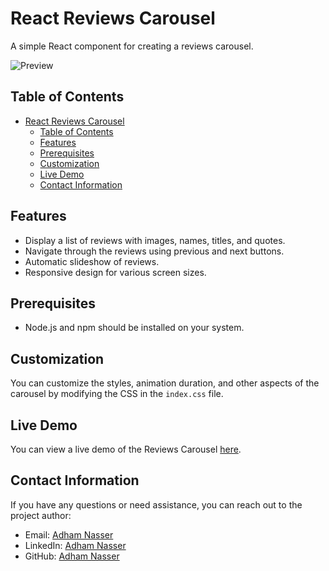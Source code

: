# React Reviews Carousel

A simple React component for creating a reviews carousel.

![Preview](screenshot.png)

## Table of Contents

- [React Reviews Carousel](#react-reviews-carousel)
  - [Table of Contents](#table-of-contents)
  - [Features](#features)
  - [Prerequisites](#prerequisites)
  - [Customization](#customization)
  - [Live Demo](#live-demo)
  - [Contact Information](#contact-information)

## Features

- Display a list of reviews with images, names, titles, and quotes.
- Navigate through the reviews using previous and next buttons.
- Automatic slideshow of reviews.
- Responsive design for various screen sizes.

## Prerequisites

- Node.js and npm should be installed on your system.

## Customization

You can customize the styles, animation duration, and other aspects of the carousel by modifying the CSS in the `index.css` file.

## Live Demo

You can view a live demo of the Reviews Carousel [here](https://slider-pi-silk.vercel.app/).

## Contact Information

If you have any questions or need assistance, you can reach out to the project author:

- Email: [Adham Nasser](mailto:adhamxiii@gmail.com)
- LinkedIn: [Adham Nasser](https://www.linkedin.com/in/adham-nasser-xiii/)
- GitHub: [Adham Nasser](https://github.com/Adham-XIII)

